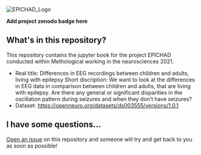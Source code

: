 ![EPICHAD_Logo](https://user-images.githubusercontent.com/83064474/125600234-58f415a1-8dd5-48c5-bdb3-33829710641e.png)





**Add project zenodo badge here**



## What's in this repository?

This repository contains the jupyter book for the project EPICHAD conducted within Methological working in the neurosciences 2021.

- Real title: Differences in EEG recordings between children and adults, living with epilepsy
Short discription: We want to look at the differences in EEG data in comparison between children and adults, that are living with epilepsy. Are there any general or significant disparities in the oscillation pattern during seizures and when they don’t have seizures?
- Dataset: https://openneuro.org/datasets/ds003555/versions/1.0.1 


## I have some questions...

[Open an issue]() on this repository and someone will try and get back to you as soon as possible!
